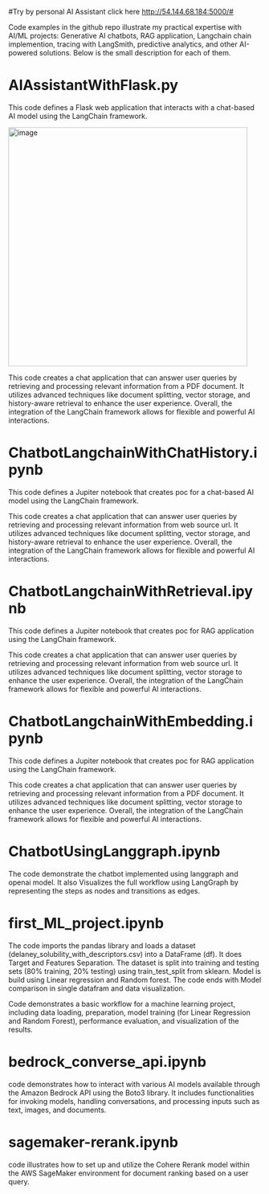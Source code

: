 #Try by personal AI Assistant click here http://54.144.68.184:5000/#

Code examples in the github repo illustrate my practical expertise with AI/ML projects: Generative AI chatbots, RAG application, Langchain chain implemention, tracing with LangSmith, predictive analytics, and other AI-powered solutions. Below is the small description for each of them.

# AIAssistantWithFlask.py #

This code defines a Flask web application that interacts with a chat-based AI model using the LangChain framework.

<img width="476" alt="image" src="https://github.com/user-attachments/assets/234b4a8b-d902-486b-bdb3-7307ba88743f">


This code creates a chat application that can answer user queries by retrieving and processing relevant information from a PDF document. It utilizes advanced techniques like document splitting, vector storage, and history-aware retrieval to enhance the user experience. Overall, the integration of the LangChain framework allows for flexible and powerful AI interactions.

# ChatbotLangchainWithChatHistory.ipynb #

This code defines a Jupiter notebook that creates poc for a chat-based AI model using the LangChain framework. 

This code creates a chat application that can answer user queries by retrieving and processing relevant information from web source url. It utilizes advanced techniques like document splitting, vector storage, and history-aware retrieval to enhance the user experience. Overall, the integration of the LangChain framework allows for flexible and powerful AI interactions.

# ChatbotLangchainWithRetrieval.ipynb #

This code defines a Jupiter notebook that creates poc for RAG application using the LangChain framework. 

This code creates a chat application that can answer user queries by retrieving and processing relevant information from web source url. It utilizes advanced techniques like document splitting, vector storage to enhance the user experience. Overall, the integration of the LangChain framework allows for flexible and powerful AI interactions.

# ChatbotLangchainWithEmbedding.ipynb #

This code defines a Jupiter notebook that creates poc for RAG application using the LangChain framework. 

This code creates a chat application that can answer user queries by retrieving and processing relevant information from a PDF document. It utilizes advanced techniques like document splitting, vector storage to enhance the user experience. Overall, the integration of the LangChain framework allows for flexible and powerful AI interactions.

# ChatbotUsingLanggraph.ipynb #

The code demonstrate the chatbot implemented using langgraph and openai model. It also Visualizes the full workflow using LangGraph by representing the steps as nodes and transitions as edges.

# first_ML_project.ipynb #

The code imports the pandas library and loads a dataset (delaney_solubility_with_descriptors.csv) into a DataFrame (df). It does Target and Features Separation. The dataset is split into training and testing sets (80% training, 20% testing) using train_test_split from sklearn. Model is build using Linear regression and Random forest. The code ends with Model comparison in single datafram and data visualization.

Code demonstrates a basic workflow for a machine learning project, including data loading, preparation, model training (for Linear Regression and Random Forest), performance evaluation, and visualization of the results.

# bedrock_converse_api.ipynb #

code demonstrates how to interact with various AI models available through the Amazon Bedrock API using the Boto3 library. It includes functionalities for invoking models, handling conversations, and processing inputs such as text, images, and documents.

# sagemaker-rerank.ipynb #

code illustrates how to set up and utilize the Cohere Rerank model within the AWS SageMaker environment for document ranking based on a user query.
